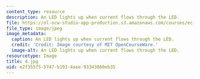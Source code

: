 ```yaml
---
content_type: resource
description: An LED lights up when current flows through the LED.
file: https://ol-ocw-studio-app-production.s3.amazonaws.com/courses/ec-s06-practical-electronics-fall-2004/e2f355f55747b1934aee93343860eb35_4.jpg
file_type: image/jpeg
image_metadata:
  caption: An LED lights up when current flows through the LED.
  credit: 'Credit: Image courtesy of MIT OpenCourseWare.'
  image-alt: An LED lights up when current flows through the LED.
resourcetype: Image
title: 4.jpg
uid: e2f355f5-5747-b193-4aee-93343860eb35
---
```

